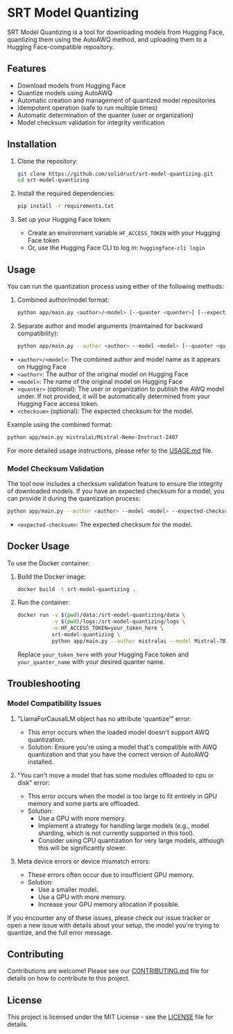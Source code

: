 # SRT Model Quantizing

SRT Model Quantizing is a tool for downloading models from Hugging Face, quantizing them using the AutoAWQ method, and uploading them to a Hugging Face-compatible repository.

## Features

- Download models from Hugging Face
- Quantize models using AutoAWQ
- Automatic creation and management of quantized model repositories
- Idempotent operation (safe to run multiple times)
- Automatic determination of the quanter (user or organization)
- Model checksum validation for integrity verification

## Installation

1. Clone the repository:

   ```bash
   git clone https://github.com/solidrust/srt-model-quantizing.git
   cd srt-model-quantizing
   ```

2. Install the required dependencies:

   ```bash
   pip install -r requirements.txt
   ```

3. Set up your Hugging Face token:
   - Create an environment variable `HF_ACCESS_TOKEN` with your Hugging Face token
   - Or, use the Hugging Face CLI to log in: `huggingface-cli login`

## Usage

You can run the quantization process using either of the following methods:

1. Combined author/model format:
   ```bash
   python app/main.py <author>/<model> [--quanter <quanter>] [--expected-checksum <checksum>]
   ```

2. Separate author and model arguments (maintained for backward compatibility):
   ```bash
   python app/main.py --author <author> --model <model> [--quanter <quanter>] [--expected-checksum <checksum>]
   ```

- `<author>/<model>`: The combined author and model name as it appears on Hugging Face
- `<author>`: The author of the original model on Hugging Face
- `<model>`: The name of the original model on Hugging Face
- `<quanter>` (optional): The user or organization to publish the AWQ model under. If not provided, it will be automatically determined from your Hugging Face access token.
- `<checksum>` (optional): The expected checksum for the model.

Example using the combined format:

```bash
python app/main.py mistralai/Mistral-Nemo-Instruct-2407
```

For more detailed usage instructions, please refer to the [USAGE.md](USAGE.md) file.

### Model Checksum Validation

The tool now includes a checksum validation feature to ensure the integrity of downloaded models. If you have an expected checksum for a model, you can provide it during the quantization process:

```bash
python app/main.py --author <author> --model <model> --expected-checksum <expected-checksum>
```

- `<expected-checksum>`: The expected checksum for the model.

## Docker Usage

To use the Docker container:

1. Build the Docker image:
   ```bash
   docker build -t srt-model-quantizing .
   ```

2. Run the container:
   ```bash
   docker run -v $(pwd)/data:/srt-model-quantizing/data \
              -v $(pwd)/logs:/srt-model-quantizing/logs \
              -e HF_ACCESS_TOKEN=your_token_here \
              srt-model-quantizing \
              python app/main.py --author mistralai --model Mistral-7B-Instruct-v0.3 --quanter your_quanter_name
   ```

   Replace `your_token_here` with your Hugging Face token and `your_quanter_name` with your desired quanter name.

## Troubleshooting

### Model Compatibility Issues

1. "LlamaForCausalLM object has no attribute 'quantize'" error:
   - This error occurs when the loaded model doesn't support AWQ quantization.
   - Solution: Ensure you're using a model that's compatible with AWQ quantization and that you have the correct version of AutoAWQ installed.

2. "You can't move a model that has some modules offloaded to cpu or disk" error:
   - This error occurs when the model is too large to fit entirely in GPU memory and some parts are offloaded.
   - Solution: 
     - Use a GPU with more memory.
     - Implement a strategy for handling large models (e.g., model sharding, which is not currently supported in this tool).
     - Consider using CPU quantization for very large models, although this will be significantly slower.

3. Meta device errors or device mismatch errors:
   - These errors often occur due to insufficient GPU memory.
   - Solution:
     - Use a smaller model.
     - Use a GPU with more memory.
     - Increase your GPU memory allocation if possible.

If you encounter any of these issues, please check our issue tracker or open a new issue with details about your setup, the model you're trying to quantize, and the full error message.

## Contributing

Contributions are welcome! Please see our [CONTRIBUTING.md](CONTRIBUTING.md) file for details on how to contribute to this project.

## License

This project is licensed under the MIT License - see the [LICENSE](LICENSE) file for details.
